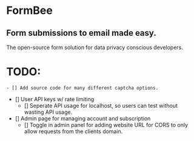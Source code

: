 # FormBee

## Form submissions to email made easy.

The open-source form solution for data privacy conscious developers.

# TODO:
    - [] Add source code for many different captcha options.
- [] User API keys w/ rate limiting
    - [] Seperate API usage for localhost, so users can test without wasting API usage.
- [] Admin page for managing account and subscription
    - [] Toggle in admin panel for adding website URL for CORS to only allow requests from the clients domain.
